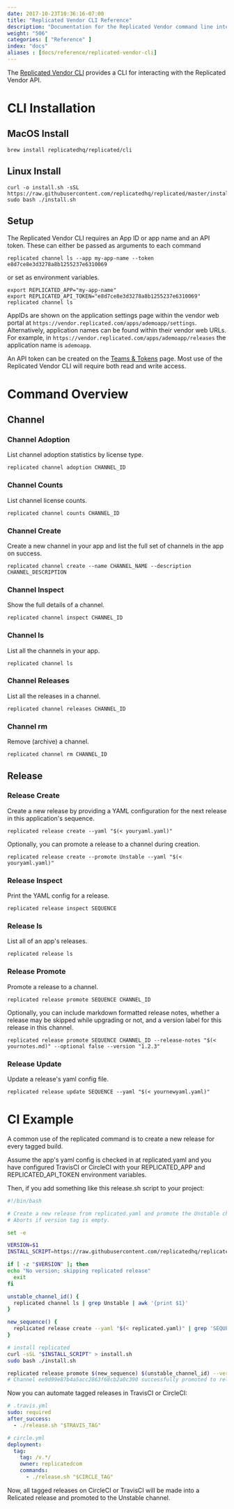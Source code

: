 ```yaml
---
date: 2017-10-23T10:36:16-07:00
title: "Replicated Vendor CLI Reference"
description: "Documentation for the Replicated Vendor command line interface"
weight: "506"
categories: [ "Reference" ]
index: "docs"
aliases : [docs/reference/replicated-vendor-cli]
---
```


The [Replicated Vendor CLI](https://github.com/replicatedhq/replicated) provides a CLI for interacting with the Replicated Vendor API. 

# CLI Installation

## MacOS Install
```shell
brew install replicatedhq/replicated/cli
```

## Linux Install
```shell
curl -o install.sh -sSL https://raw.githubusercontent.com/replicatedhq/replicated/master/install.sh
sudo bash ./install.sh
```

## Setup
The Replicated Vendor CLI requires an App ID or app name and an API token. These can either be passed as arguments to each command
```shell
replicated channel ls --app my-app-name --token e8d7ce8e3d3278a8b1255237e6310069
```
or set as environment variables.
```shell
export REPLICATED_APP="my-app-name"
export REPLICATED_API_TOKEN="e8d7ce8e3d3278a8b1255237e6310069"
replicated channel ls
```

AppIDs are shown on the application settings page within the vendor web portal at `https://vendor.replicated.com/apps/ademoapp/settings`. Alternatively, application names can be found within their vendor web URLs. For example, in `https://vendor.replicated.com/apps/ademoapp/releases` the application name is `ademoapp`. 

An API token can be created on the [Teams & Tokens](https://vendor.replicated.com/team/tokens) page. Most use of the Replicated Vendor CLI will require both read and write access.

# Command Overview

## Channel
### Channel Adoption
List channel adoption statistics by license type.
```shell
replicated channel adoption CHANNEL_ID
```

### Channel Counts
List channel license counts.
```shell
replicated channel counts CHANNEL_ID
```

### Channel Create
Create a new channel in your app and list the full set of channels in the app on success.
```shell
replicated channel create --name CHANNEL_NAME --description CHANNEL_DESCRIPTION
```

### Channel Inspect
Show the full details of a channel.
```shell
replicated channel inspect CHANNEL_ID
```

### Channel ls
List all the channels in your app.
```shell
replicated channel ls
```

### Channel Releases
List all the releases in a channel.
```shell
replicated channel releases CHANNEL_ID
```

### Channel rm
Remove (archive) a channel.
```shell
replicated channel rm CHANNEL_ID
```

## Release
### Release Create
Create a new release by providing a YAML configuration for the next release in this application's sequence.
```shell
replicated release create --yaml "$(< youryaml.yaml)"
```
Optionally, you can promote a release to a channel during creation.
```shell
replicated release create --promote Unstable --yaml "$(< youryaml.yaml)"
```

### Release Inspect
Print the YAML config for a release.
```shell
replicated release inspect SEQUENCE
```

### Release ls
List all of an app's releases.
```shell
replicated release ls
```

### Release Promote
Promote a release to a channel.
```shell
replicated release promote SEQUENCE CHANNEL_ID
```
Optionally, you can include markdown formatted release notes, whether a release may be skipped while upgrading or not, and a version label for this release in this channel.
```shell
replicated release promote SEQUENCE CHANNEL_ID --release-notes "$(< yournotes.md)" --optional false --version "1.2.3"
```

### Release Update
Update a release's yaml config file.
```shell
replicated release update SEQUENCE --yaml "$(< yournewyaml.yaml)"
```

# CI Example
A common use of the replicated command is to create a new release for every tagged build. 

Assume the app's yaml config is checked in at replicated.yaml and you have configured TravisCI or CircleCI with your REPLICATED_APP and REPLICATED_API_TOKEN environment variables.

Then, if you add something like this release.sh script to your project:
```bash
#!/bin/bash

# Create a new release from replicated.yaml and promote the Unstable channel to use it.
# Aborts if version tag is empty.

set -e

VERSION=$1
INSTALL_SCRIPT=https://raw.githubusercontent.com/replicatedhq/replicated/master/install.sh

if [ -z "$VERSION" ]; then
echo "No version; skipping replicated release"
  exit
fi

unstable_channel_id() {
  replicated channel ls | grep Unstable | awk '{print $1}'
}

new_sequence() {
  replicated release create --yaml "$(< replicated.yaml)" | grep 'SEQUENCE:' | grep -Eo '[0-9]+'
}

# install replicated
curl -sSL "$INSTALL_SCRIPT" > install.sh
sudo bash ./install.sh

replicated release promote $(new_sequence) $(unstable_channel_id) --version "$VERSION"
# Channel ee9d99e87b4a5acc2863f68cb2a0c390 successfully promoted to release 15
```
Now you can automate tagged releases in TravisCI or CircleCI:
```yaml
# .travis.yml
sudo: required
after_success:
  - ./release.sh "$TRAVIS_TAG"
```
```yaml
# circle.yml
deployment:
  tag:
    tag: /v.*/
    owner: replicatedcom
    commands:
      - ./release.sh "$CIRCLE_TAG"
```
Now, all tagged releases on CircleCI or TravisCI will be made into a Relicated release and promoted to the Unstable channel.